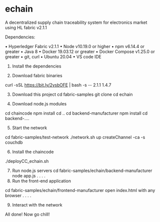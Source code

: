 # echain
A decentralized supply chain traceability system for electronics market using HL fabric v2.1.1

Dependencies:

• Hyperledger Fabric v2.1.1
• Node v10.19.0 or higher
• npm v6.14.4 or greater
• Java 8
• Docker 19.03.12 or greater
• Docker Compose v1.25.0 or greater
• git, curl
• Ubuntu 20.04
• VS code IDE


1. Install the dependencies

2. Download fabric binaries 

curl -sSL https://bit.ly/2ysbOFE | bash -s -- 2.1.1 1.4.7

3. Download this project
cd fabric-samples
git clone <this repo>
cd echain
  
4. Download node.js modules

cd chaincode
npm install
cd ..
cd backend-manufacturer
npm install
cd backend-....

5. Start the network

cd fabric-samples/test-network
./network.sh up createChannel -ca -s couchdb

6. Install the chaincode

./deployCC_echain.sh

7. Run node.js servers
cd fabric-samples/echain/backend-manufacturer
node app.js
.
.
.
.
8. Run the front-end application

cd fabric-samples/echain/frontend-manufacturer
open index.html with any browser
.
.
.
.

9. Interact with the network

All done! Now go chill!


